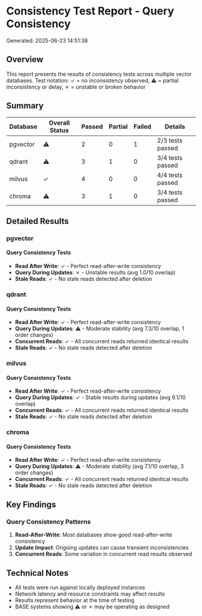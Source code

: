 # Consistency Test Report - Query Consistency
Generated: 2025-06-23 14:51:38

## Overview
This report presents the results of consistency tests across multiple vector databases.
Test notation: ✓ = no inconsistency observed, ⚠ = partial inconsistency or delay, ✗ = unstable or broken behavior

## Summary

| Database | Overall Status | Passed | Partial | Failed | Details |
|----------|---------------|---------|---------|---------|----------|
| pgvector | ⚠ | 2 | 0 | 1 | 2/3 tests passed |
| qdrant | ⚠ | 3 | 1 | 0 | 3/4 tests passed |
| milvus | ✓ | 4 | 0 | 0 | 4/4 tests passed |
| chroma | ⚠ | 3 | 1 | 0 | 3/4 tests passed |

## Detailed Results

### pgvector

#### Query Consistency Tests

- **Read After Write**: ✓ - Perfect read-after-write consistency
- **Query During Updates**: ✗ - Unstable results (avg 1.0/10 overlap)
- **Stale Reads**: ✓ - No stale reads detected after deletion

### qdrant

#### Query Consistency Tests

- **Read After Write**: ✓ - Perfect read-after-write consistency
- **Query During Updates**: ⚠ - Moderate stability (avg 7.3/10 overlap, 1 order changes)
- **Concurrent Reads**: ✓ - All concurrent reads returned identical results
- **Stale Reads**: ✓ - No stale reads detected after deletion

### milvus

#### Query Consistency Tests

- **Read After Write**: ✓ - Perfect read-after-write consistency
- **Query During Updates**: ✓ - Stable results during updates (avg 9.1/10 overlap)
- **Concurrent Reads**: ✓ - All concurrent reads returned identical results
- **Stale Reads**: ✓ - No stale reads detected after deletion

### chroma

#### Query Consistency Tests

- **Read After Write**: ✓ - Perfect read-after-write consistency
- **Query During Updates**: ⚠ - Moderate stability (avg 7.1/10 overlap, 3 order changes)
- **Concurrent Reads**: ✓ - All concurrent reads returned identical results
- **Stale Reads**: ✓ - No stale reads detected after deletion

## Key Findings

### Query Consistency Patterns

1. **Read-After-Write**: Most databases show good read-after-write consistency
2. **Update Impact**: Ongoing updates can cause transient inconsistencies
3. **Concurrent Reads**: Some variation in concurrent read results observed

## Technical Notes

- All tests were run against locally deployed instances
- Network latency and resource constraints may affect results
- Results represent behavior at the time of testing
- BASE systems showing ⚠ or ✗ may be operating as designed
